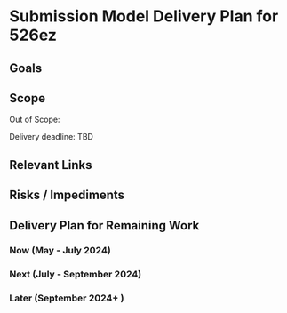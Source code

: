 # Submission Model Delivery Plan for 526ez

## Goals


## Scope
  


Out of Scope: 

Delivery deadline: TBD

## Relevant Links
  

## Risks / Impediments


## Delivery Plan for Remaining Work


### Now  (May - July 2024) 


### Next (July - September 2024) 


### Later (September 2024+ )
